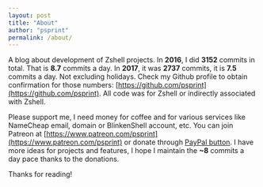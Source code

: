 ```yaml
---
layout: post
title: "About"
author: "psprint"
permalink: /about/
---
```


A blog about development of Zshell projects. In **2016**, I did **3152**
commits in total. That is **8.7** commits a day. In **2017**, it was **2737**
commits, it is **7.5** commits a day. Not excluding holidays. Check my Github
profile to obtain confirmation for those numbers:
[https://github.com/psprint](https://github.com/psprint). All code was for
Zshell or indirectly associated with Zshell. 

Please support me, I need money for coffee and for various services like
NameCheap email, domain or BlinkenShell account, etc. You can join Patreon at
[https://www.patreon.com/psprint](https://www.patreon.com/psprint) or donate
through [PayPal
button](https://www.paypal.com/cgi-bin/webscr?cmd=_s-xclick&hosted_button_id=D54B3S7C6HGME).
I have more ideas for projects and features, I hope I maintain the **~8**
commits a day pace thanks to the donations.

Thanks for reading!
